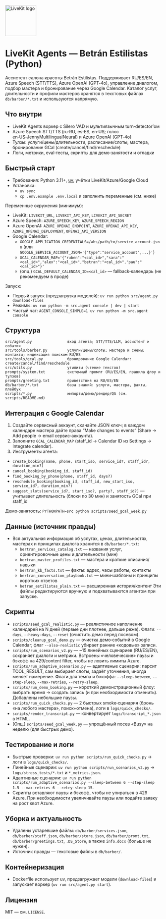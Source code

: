 <a href="https://livekit.io/">
  <img src="./.github/assets/livekit-mark.png" alt="LiveKit logo" width="100" height="100">
</a>

# LiveKit Agents — Betrán Estilistas (Python)

Ассистент салона красоты Betrán Estilistas. Поддерживает RU/ES/EN, Azure Speech (STT/TTS), Azure OpenAI (GPT‑4o), управление диалогом, подбор мастера и бронирование через Google Calendar. Каталог услуг, длительности и профили мастеров хранятся в текстовых файлах `db/barber/*.txt` и используются напрямую.

## Что внутри
- LiveKit Agents воркер с Silero VAD и мультиязычным turn‑detector’ом
- Azure Speech STT/TTS (ru‑RU, es‑ES, en‑US; голос en‑US‑JennyMultilingualNeural) и Azure OpenAI (GPT‑4o)
- Тулзы: услуги/цены/длительности, расписание/слоты, мастера, бронирование GCal (create/cancel/find/reschedule)
- Логи, метрики, eval‑тесты, скрипты для демо‑занятости и отладки

## Быстрый старт
- Требования: Python 3.11+, [uv](https://docs.astral.sh/uv/), учётки LiveKit/Azure/Google Cloud
- Установка:
  - `uv sync`
  - `cp .env.example .env.local` и заполнить переменные (см. ниже)

Переменные окружения (минимум):
- LiveKit: `LIVEKIT_URL`, `LIVEKIT_API_KEY`, `LIVEKIT_API_SECRET`
- Azure Speech: `AZURE_SPEECH_KEY`, `AZURE_SPEECH_REGION`
- Azure OpenAI: `AZURE_OPENAI_ENDPOINT`, `AZURE_OPENAI_API_KEY`, `AZURE_OPENAI_DEPLOYMENT`, `OPENAI_API_VERSION`
- Google Calendar:
  - `GOOGLE_APPLICATION_CREDENTIALS=/abs/path/to/service_account.json` (или `GOOGLE_SERVICE_ACCOUNT_JSON='{"type":"service_account",...}'`)
  - `GCAL_CALENDAR_MAP='{"ruben":"<cal_id>","sara":"<cal_id>","alex":"<cal_id>","betran":"<cal_id>","pau":"<cal_id>"}'`
  - (опц.) `GCAL_DEFAULT_CALENDAR_ID=<cal_id>` — fallback‑календарь (не рекомендуем в проде)

Запуск:
- Первый запуск (предзагрузка моделей): `uv run python src/agent.py download-files`
- Режимы: `uv run python -m src.agent console | dev | start`
- Чистый чат: `AGENT_CONSOLE_SIMPLE=1 uv run python -m src.agent console`

## Структура
```
src/agent.py                вход агента; STT/TTS/LLM, ассистент и события
src/tools/barber.py         услуги/цены/слоты; мастера и смены; контакты; индексация поиском RU/ES
src/tools/gcal.py           бронирование Google Calendar: create/cancel/find/reschedule
src/utils.py                утилиты (чтение текстов)
prompts/system.txt          системный промпт (RU/ES/EN, правила флоу и тулзов)
prompts/greeting.txt        приветствия на RU/ES/EN
db/barber/*.txt             база знаний: услуги, мастера, факты, плейбук
scripts/*.py                импорты/демо/рендер/QA (см. scripts/README.md)
```

## Интеграция с Google Calendar
1) Создайте сервисный аккаунт, скачайте JSON ключ; в каждом календаре мастера дайте права “Make changes to events” (Share → Add people → email сервис‑аккаунта).
2) Заполните `GCAL_CALENDAR_MAP` (staff_id → Calendar ID из Settings → Integrate calendar).
3) Инструменты агента:
- `create_booking(name, phone, start_iso, service_id?, staff_id?, duration_min?)`
- `cancel_booking(booking_id, staff_id)`
- `find_booking_by_phone(phone, staff_id, days?)`
- `reschedule_booking(booking_id, staff_id, new_start_iso, service_id?, duration_min?)`
- `suggest_slots(service_id?, start_iso?, party?, staff_id?)` — учитывает длительность (блоки по 30 мин) и занятость GCal при staff_id

Демо‑занятость: `PYTHONPATH=src python scripts/seed_gcal_week.py`

## Данные (источник правды)
- Вся актуальная информация об услугах, ценах, длительностях, мастерах и принципах диалога хранится в `db/barber/*.txt`:
  - `bertran_services_catalog.txt` — названия услуг, ориентировочные цены и длительности (мин)
  - `bertran_master_profiles.txt` — мастера и краткие описания/навыки
  - `bertran_kb_facts.txt` — факты: адрес, часы работы, контакты
  - `bertran_conversation_playbook.txt` — мини‑шаблоны и принципы коротких ответов
  - `betran_estilistas_plain.txt` — расширенная история/контент
  Эти файлы редактируются вручную и подхватываются агентом при запуске.

## Скрипты
- `scripts/seed_gcal_realistic.py` — реалистичное наполнение календарей на N дней (первые дни плотнее, дальше реже). Флаги: `--days`, `--heavy-days`, `--reset` (очистить демо перед посевом).
- `scripts/cleanup_gcal_demo.py` — очистка демо‑событий в Google Calendar; флаг `--also-realistic` убирает ранние «кодовые» записи.
- `scripts/run_scenarios_v2.py` — ~15 линейных сценариев (RU/ES/EN), сохраняет диалоги и метрики. Встроены «человеческие» паузы и бэкофф на 429/content filter, чтобы не ловить лимиты Azure.
- `scripts/run_adaptive_scenarios.py` — адаптивные сценарии: парсит TOOL_RESULT, сам выбирает слоты, задаёт уточнения, иногда меняет намерение. Флаги для темпа и бэкоффа: `--sleep-between`, `--step-sleep`, `--max-retries`, `--retry-sleep`.
- `scripts/run_demo_booking.py` — короткий демонстрационный флоу: выбрать время → создать запись (и при необходимости отменить). Добавлены небольшие паузы.
- `scripts/run_quick_checks.py` — 2 быстрых smoke‑сценария (бронь «на любого мастера», поиск+отмена), логи в `logs/quick_checks/`.
- `scripts/render_transcript.py` — конвертирует `logs/transcript_*.json` в HTML.
- (Опц.) `scripts/seed_gcal_week.py` — упрощённый посев «Busy» на неделю (для быстрых демо).

## Тестирование и логи
- Быстрые проверки: `uv run python scripts/run_quick_checks.py` → логи в `logs/quick_checks/`.
- Линейные сценарии: `uv run python scripts/run_scenarios_v2.py` → `logs/stress_tests/*.txt` и `*_metrics.json`.
- Адаптивные сценарии: `uv run python scripts/run_adaptive_scenarios.py --sleep-between 6 --step-sleep 1.5 --max-retries 6 --retry-sleep 15`.
- Скрипты вставляют паузы и бэкофф, чтобы не упираться в 429 Azure. При необходимости увеличивайте паузы или подайте заявку на рост квот Azure.

## Уборка и актуальность
- Удалены устаревшие файлы: `db/barber/services.json`, `db/barber/staff.json`, `db/barber/store.json`, `db/barber/promt.txt`, `db/barber/greetings.txt`, `.DS_Store`, а также `info.docx` (больше не нужен).
- Источник правды — текстовые файлы в `db/barber/`.

## Контейнеризация
- Dockerfile использует uv, предзагружает модели (`download-files`) и запускает воркер (`uv run src/agent.py start`).

## Лицензия
MIT — см. `LICENSE`.
